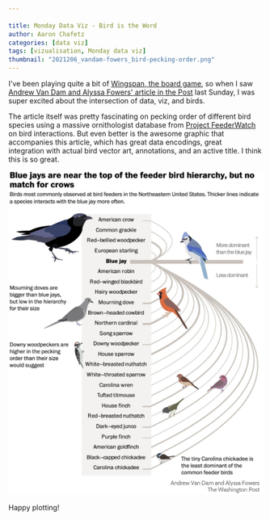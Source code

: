 ```yaml
---

title: Monday Data Viz - Bird is the Word
author: Aaron Chafetz
categories: [data viz]
tags: [vizualisation, Monday data viz]
thumbnail: "2021206_vandam-fowers_bird-pecking-order.png"
---
```


I've been playing quite a bit of [Wingspan, the board game](https://www.nytimes.com/2019/03/11/science/wingspan-board-game-elizabeth-hargrave.html), so when I saw [Andrew Van Dam and Alyssa Fowers' article in the Post](https://www.washingtonpost.com/business/2021/11/28/bird-feeder-pecking-order/) last Sunday, I was super excited about the intersection of data, viz, and birds. 

The article itself was pretty fascinating on pecking order of different bird species using a massive ornithologist database from [Project FeederWatch](https://feederwatch.org/) on bird interactions. But even better is the awesome graphic that accompanies this article, which has great data encodings, great integration with actual bird vector art, annotations, and an active title. I think this is so great. 

![bird heirarchy](/assets/images/posts/2021206_vandam-fowers_bird-pecking-order.png)

Happy plotting!